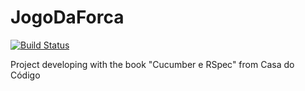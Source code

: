 JogoDaForca
===========

[![Build Status](https://snap-ci.com/jeffersonhsta/JogoDaForca/branch/master/build_image)](https://snap-ci.com/jeffersonhsta/JogoDaForca/branch/master)

Project developing with the book "Cucumber e RSpec" from Casa do Código
